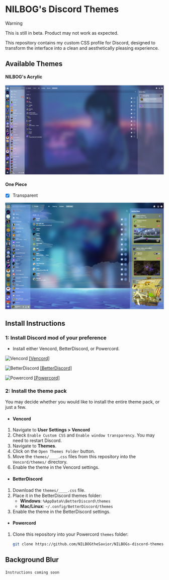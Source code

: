 # NILBOG's Discord Themes

> [!WARNING]  
> This is still in beta. Product may not work as expected.

This repository contains my custom CSS profile for Discord, designed to transform the interface into a clean and aesthetically pleasing experience.

## Available Themes

#### NILBOG's Acrylic
![NILBOG's Acrylic](img/nilbogs-acrylic.png)

#### One Piece
- [x] Transparent

![One Piece](img/one-piece.png)

## Install Instructions

### 1: Install Discord mod of your preference

- Install either Vencord, BetterDiscord, or Powercord.

<img src="https://vencord.dev/assets/logo-nav-oneko-padding.png" alt="Vencord" height="25"/>   [[Vencord]](https://vencord.dev/)

<img src="https://betterdiscord.app/resources/branding/logo_small.svg" alt="BetterDiscord" height="25"/>   [[BetterDiscord]](https://betterdiscord.app/)

<img src="https://avatars.githubusercontent.com/u/46755359?s=48&v=4" alt="Powercord" height="25"/>   [[Powercord]](https://betterdiscord.app/)

### 2: Install the theme pack

You may decide whether you would like to install the entire theme pack, or just a few.

- #### Vencord
1. Navigate to **User Settings > Vencord**
2. Check `Enable Custom CSS` and `Enable window transparency`. You may need to restart Discord.
3. Navigate to **Themes**.
4. Click on the `Open Themes Folder` button.
5. Move the `themes/____.css` files from this repository into the `Vencord/themes/` directory.
6. Enable the theme in the Vencord settings.

- #### BetterDiscord
1. Download the `themes/____.css` file.
2. Place it in the BetterDiscord themes folder:
   - **Windows**: `%AppData%\BetterDiscord\themes`
   - **Mac/Linux**: `~/.config/BetterDiscord/themes`
3. Enable the theme in the BetterDiscord settings.

- #### Powercord
1. Clone this repository into your Powercord `themes` folder:
   ```bash
   git clone https://github.com/NILBOGtheSavior/NILBOGs-discord-themes.git ~/.powercord/themes/custom-css

## Background Blur

```Instructions coming soon```
